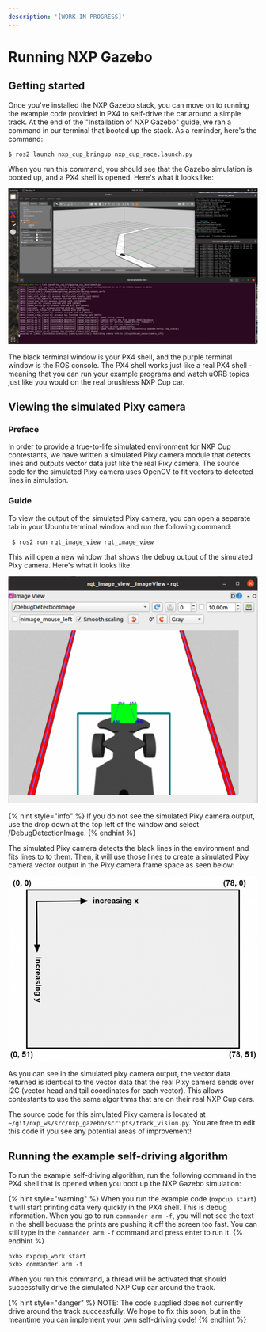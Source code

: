 ```yaml
---
description: '[WORK IN PROGRESS]'
---
```


# Running NXP Gazebo

## Getting started

Once you've installed the NXP Gazebo stack, you can move on to running the example code provided in PX4 to self-drive the car around a simple track. At the end of the "Installation of NXP Gazebo" guide, we ran a command in our terminal that booted up the stack. As a reminder, here's the command:

```text
$ ros2 launch nxp_cup_bringup nxp_cup_race.launch.py
```

When you run this command, you should see that the Gazebo simulation is booted up, and a PX4 shell is opened. Here's what it looks like:

![NXP Cup Simulation](../.gitbook/assets/image%20%2828%29.png)

The black terminal window is your PX4 shell, and the purple terminal window is the ROS console. The PX4 shell works just like a real PX4 shell - meaning that you can run your example programs and watch uORB topics just like you would on the real brushless NXP Cup car.

## Viewing the simulated Pixy camera

### Preface

In order to provide a true-to-life simulated environment for NXP Cup contestants, we have written a simulated Pixy camera module that detects lines and outputs vector data just like the real Pixy camera. The source code for the simulated Pixy camera uses OpenCV to fit vectors to detected lines in simulation.

### Guide

To view the output of the simulated Pixy camera, you can open a separate tab in your Ubuntu terminal window and run the following command:

```text
 $ ros2 run rqt_image_view rqt_image_view
```

This will open a new window that shows the debug output of the simulated Pixy camera. Here's what it looks like:

![Simulated Pixy camera](../.gitbook/assets/image%20%2814%29.png)

{% hint style="info" %}
If you do not see the simulated Pixy camera output, use the drop down at the top left of the window and select /DebugDetectionImage.
{% endhint %}

The simulated Pixy camera detects the black lines in the environment and fits lines to to them. Then, it will use those lines to create a simulated Pixy camera vector output in the Pixy camera frame space as seen below:

![Pixy camera frame \(from https://docs.pixycam.com/wiki/doku.php?id=wiki:v2:line\_api\)](../.gitbook/assets/image%20%2817%29.png)

As you can see in the simulated pixy camera output, the vector data returned is identical to the vector data that the real Pixy camera sends over I2C \(vector head and tail coordinates for each vector\). This allows contestants to use the same algorithms that are on their real NXP Cup cars.

The source code for this simulated Pixy camera is located at `~/git/nxp_ws/src/nxp_gazebo/scripts/track_vision.py`. You are free to edit this code if you see any potential areas of improvement!

## Running the example self-driving algorithm

To run the example self-driving algorithm, run the following command in the PX4 shell that is opened when you boot up the NXP Gazebo simulation:

{% hint style="warning" %}
When you run the example code \(`nxpcup start`\) it will start printing data very quickly in the PX4 shell. This is debug information. When you go to run `commander arm -f`, you will not see the text in the shell becuase the prints are pushing it off the screen too fast. You can still type in the `commander arm -f` command and press enter to run it.
{% endhint %}

```text
pxh> nxpcup_work start
pxh> commander arm -f
```

When you run this command, a thread will be activated that should successfully drive the simulated NXP Cup car around the track.

{% hint style="danger" %}
NOTE: The code supplied does not currently drive around the track successfully. We hope to fix this soon, but in the meantime you can implement your own self-driving code!
{% endhint %}

